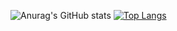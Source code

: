 ![Anurag's GitHub stats](https://github-readme-stats-git-masterrstaa-rickstaa.vercel.app/api?username=matheus-a-r&&show_icons=true&theme=dark)
[![Top Langs](https://github-readme-stats-git-masterrstaa-rickstaa.vercel.app/api/top-langs/?username=matheus-a-r&layout=compact&theme=dark)](https://github.com/anuraghazra/github-readme-stats)


